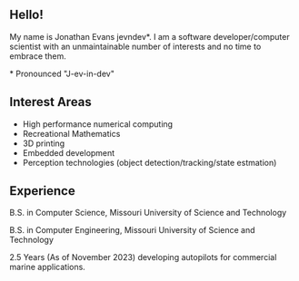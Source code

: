 ## Hello!
My name is Jonathan Evans jevndev*. I am a software developer/computer scientist with an unmaintainable number of interests and no time to embrace them.

\* Pronounced "J-ev-in-dev"

## Interest Areas

* High performance numerical computing
* Recreational Mathematics
* 3D printing
* Embedded development
* Perception technologies (object detection/tracking/state estmation)

## Experience
B.S. in Computer Science, Missouri University of Science and Technology

B.S. in Computer Engineering, Missouri University of Science and Technology

2.5 Years (As of November 2023) developing autopilots for commercial marine applications.
